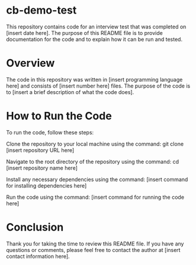 # cb-demo-test
This repository contains code for an interview test that was completed on [insert date here]. The purpose of this README file is to provide documentation for the code and to explain how it can be run and tested.

# Overview
The code in this repository was written in [insert programming language here] and consists of [insert number here] files. The purpose of the code is to [insert a brief description of what the code does].

# How to Run the Code
To run the code, follow these steps:

Clone the repository to your local machine using the command:
git clone [insert repository URL here]

Navigate to the root directory of the repository using the command:
cd [insert repository name here]

Install any necessary dependencies using the command:
[insert command for installing dependencies here]

Run the code using the command:
[insert command for running the code here]

# Conclusion
Thank you for taking the time to review this README file. If you have any questions or comments, please feel free to contact the author at [insert contact information here].
